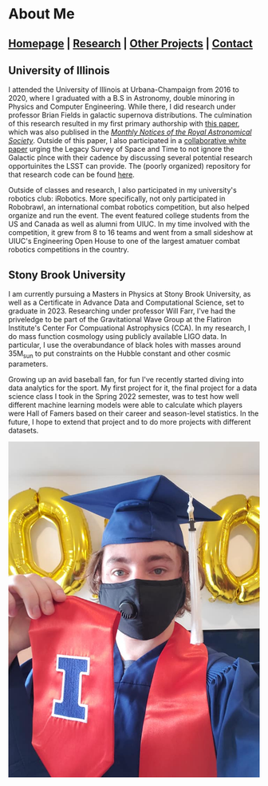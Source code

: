 # About Me

## [Homepage](https://ctmurphey.github.io) | [Research](http://ctmurphey.github.io/research) | [Other Projects](http://ctmurphey.github.io/projects) | [Contact](http://ctmurphey.github.io/contact)

## University of Illinois
I attended the University of Illinois at Urbana-Champaign from 2016 to 2020, where I graduated with a B.S in Astronomy, double minoring in Physics and Computer Engineering. While there, I did research under professor Brian Fields in galactic supernova distributions. The culmination of this research resulted in my first primary authorship with [this paper](https://arxiv.org/abs/2012.06552), which was also publised in the [*Monthly Notices of the Royal Astronomical Society*](https://academic.oup.com/mnras/article-abstract/507/1/927/6330468?redirectedFrom=fulltext). Outside of this paper, I also participated in a [collaborative white paper](https://arxiv.org/abs/1811.12433v1) urging the Legacy Survey of Space and Time to not ignore the Galactic plnce with their cadence by discussing several potential research opportuinites the LSST can provide. The (poorly organized) repository for that research code can be found [here](https://github.com/ctmurphey/Undergrad-Research).

Outside of classes and research, I also participated in my university's robotics club: iRobotics. More specifically, not only participated in Robobrawl, an international combat robotics competition, but also helped organize and run the event. The event featured college students from the US and Canada as well as alumni from UIUC. In my time involved with the competition, it grew from 8 to 16 teams and went from a small sideshow at UIUC's Engineering Open House to one of the largest amatuer combat robotics competitions in the country.

## Stony Brook University
I am currently pursuing a Masters in Physics at Stony Brook University, as well as a Certificate in Advance Data and Computational Science, set to graduate in 2023. Researching under professor Will Farr, I've had the priveledge to be part of the Gravitational Wave Group at the Flatiron Institute's Center For Compuational Astrophysics (CCA). In my research, I do mass function cosmology using publicly available LIGO data. In particular, I use the overabundance of black holes with masses around 35M<sub>sun</sub> to put constraints on the Hubble constant and other cosmic parameters.

Growing up an avid baseball fan, for fun I've recently started diving into data analytics for the sport. My first project for it, the final project for a data science class I took in the Spring 2022 semester, was to test how well different machine learning models were able to calculate which players were Hall of Famers based on their career and season-level statistics. In the future, I hope to extend that project and to do more projects with different datasets.


![img](photos/grad-mask-selfie.jpg)

